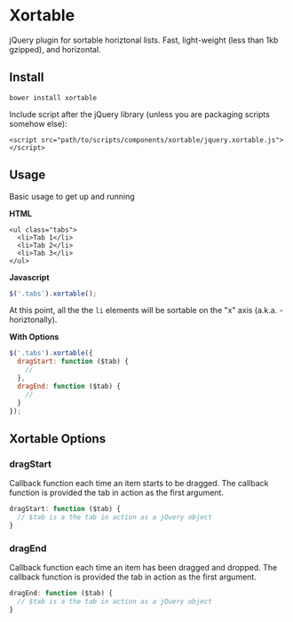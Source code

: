 # Xortable

jQuery plugin for sortable horiztonal lists. Fast, light-weight (less than 1kb gzipped), and horizontal.

## Install

```
bower install xortable
```

Include script after the jQuery library (unless you are packaging scripts somehow else):

```
<script src="path/to/scripts/components/xortable/jquery.xortable.js"></script>
```

## Usage

Basic usage to get up and running

**HTML**

```
<ul class="tabs">
  <li>Tab 1</li>
  <li>Tab 2</li>
  <li>Tab 3</li>
</ul>
```

**Javascript**

```javascript
$('.tabs').xortable();
```

At this point, all the the ` li ` elements will be sortable on the "x" axis (a.k.a. - horiztonally).

**With Options**

```javascript
$('.tabs').xortable({
  dragStart: function ($tab) {
    //
  },
  dragEnd: function ($tab) {
    //
  }
});
```

## Xortable Options

### dragStart

Callback function each time an item starts to be dragged. The callback function is provided the tab in action as the first argument.

```javascript
dragStart: function ($tab) {
  // $tab is a the tab in action as a jQuery object
}
```

### dragEnd

Callback function each time an item has been dragged and dropped. The callback function is provided the tab in action as the first argument.

```javascript
dragEnd: function ($tab) {
  // $tab is a the tab in action as a jQuery object
}
```
